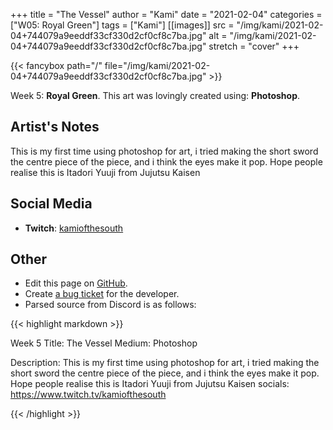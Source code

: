 +++
title =       "The Vessel"
author =      "Kami"
date =        "2021-02-04"
categories =  ["W05: Royal Green"]
tags =        ["Kami"]
[[images]]
                      src = "/img/kami/2021-02-04+744079a9eeddf33cf330d2cf0cf8c7ba.jpg"
                      alt = "/img/kami/2021-02-04+744079a9eeddf33cf330d2cf0cf8c7ba.jpg"
                      stretch = "cover"
+++


{{< fancybox path="/" file="/img/kami/2021-02-04+744079a9eeddf33cf330d2cf0cf8c7ba.jpg" >}}


Week 5: **Royal Green**. This art was lovingly created using: **Photoshop**.

## Artist's Notes

This is my first time using photoshop for art, i tried making the short sword the centre piece of the piece, and i think the eyes make it pop. Hope people realise this is Itadori Yuuji from Jujutsu Kaisen

## Social Media

- **Twitch**: [kamiofthesouth]()


## Other

- Edit this page on [GitHub](https://github.com/teaminkling/web-refresh/edit/main/blog/content/blog/kami-week-5-2ea5.md).
- Create [a bug ticket](https://github.com/teaminkling/web-refresh/issues/new?assignees=&labels=bug&template=problem-report.md&title=) for the developer.
- Parsed source from Discord is as follows:

{{< highlight markdown >}}

Week 5
Title: The Vessel
Medium: Photoshop

Description: This is my first time using photoshop for art, i tried making the short sword the centre piece of the piece, and i think the eyes make it pop. Hope people realise this is Itadori Yuuji from Jujutsu Kaisen
socials: https://www.twitch.tv/kamiofthesouth

{{< /highlight >}}